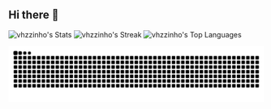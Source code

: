 ## Hi there 👋

<!--
**vhzzinho/vhzzinho** is a ✨ _special_ ✨ repository because its `README.md` (this file) appears on your GitHub profile.

Here are some ideas to get you started:

- 🔭 I’m currently working on ...
- 🌱 I’m currently learning ...
- 👯 I’m looking to collaborate on ...
- 🤔 I’m looking for help with ...
- 💬 Ask me about ...
- 📫 How to reach me: ...
- 😄 Pronouns: ...
- ⚡ Fun fact: ...
-->
![vhzzinho's Stats](https://github-readme-stats.vercel.app/api?username=vhzzinho&theme=tokyonight&show_icons=true&hide_border=true&count_private=true)
![vhzzinho's Streak](https://github-readme-streak-stats.herokuapp.com/?user=vhzzinho&theme=tokyonight&hide_border=true)
![vhzzinho's Top Languages](https://github-readme-stats.vercel.app/api/top-langs/?username=vhzzinho&theme=tokyonight&show_icons=true&hide_border=true&layout=compact)

<picture>
  <source media="(prefers-color-scheme: dark)" srcset="https://raw.githubusercontent.com/vhzzinho/vhzzinho/output/github-contribution-grid-snake-dark.svg">
  <source media="(prefers-color-scheme: light)" srcset="https://raw.githubusercontent.com/vhzzinho/vhzzinho/output/github-contribution-grid-snake.svg">
  <img alt="github contribution grid snake animation" src="https://raw.githubusercontent.com/vhzzinho/vhzzinho/output/github-contribution-grid-snake.svg">
</picture>
